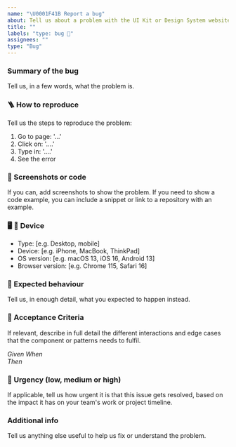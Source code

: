```yaml
---
name: "\U0001F41B Report a bug"
about: Tell us about a problem with the UI Kit or Design System website.
title: ""
labels: "type: bug 🐛"
assignees: ""
type: "Bug"
---
```


### Summary of the bug

Tell us, in a few words, what the problem is.

### 🪜 How to reproduce

Tell us the steps to reproduce the problem:

1. Go to page: '...'
2. Click on: '....'
3. Type in: '....'
4. See the error

### 📸 Screenshots or code

If you can, add screenshots to show the problem. If you need to show a code example, you can include a snippet or link to a repository with an example.

### 🖥 📱 Device

- Type: [e.g. Desktop, mobile]
- Device: [e.g. iPhone, MacBook, ThinkPad]
- OS version: [e.g. macOS 13, iOS 16, Android 13]
- Browser version: [e.g. Chrome 115, Safari 16]

### 🧐 Expected behaviour

Tell us, in enough detail, what you expected to happen instead.

### 📝 Acceptance Criteria

If relevant, describe in full detail the different interactions and edge cases that the component or patterns needs to fulfil.

_Given_
_When_  
_Then_

### 🚨 Urgency (low, medium or high)

If applicable, tell us how urgent it is that this issue gets resolved, based on the impact it has on your team's work or project timeline.

<!--
- Low = Does not have significant impact and can be addressed at a convenient time without causing delays.
- Medium = Has moderate impact and should be addressed soon to avoid potential delays or complications.
- High = A critical issue which has significant impact and needs immediate attention to prevent major delays or blockers.
-->

### Additional info

Tell us anything else useful to help us fix or understand the problem.
